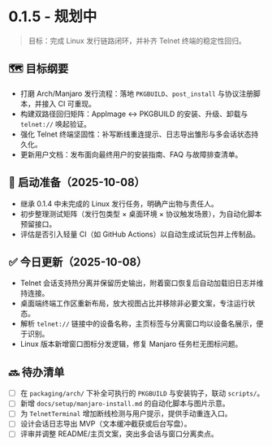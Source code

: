 # 0.1.5 - 规划中

> 目标：完成 Linux 发行链路闭环，并补齐 Telnet 终端的稳定性回归。

## 🗺️ 目标纲要
- 打磨 Arch/Manjaro 发行流程：落地 `PKGBUILD`、`post_install` 与协议注册脚本，并接入 CI 可重现。
- 构建双路径回归矩阵：AppImage ↔ PKGBUILD 的安装、升级、卸载与 `telnet://` 唤起验证。
- 强化 Telnet 终端坚固性：补写断线重连提示、日志导出雏形与多会话状态持久化。
- 更新用户文档：发布面向最终用户的安装指南、FAQ 与故障排查清单。

## 🚀 启动准备（2025-10-08）
- 继承 0.1.4 中未完成的 Linux 发行任务，明确产出物与责任人。
- 初步整理测试矩阵（发行包类型 × 桌面环境 × 协议触发场景），为自动化脚本预留接口。
- 评估是否引入轻量 CI（如 GitHub Actions）以自动生成试玩包并上传制品。

## ✅ 今日更新（2025-10-08）
- Telnet 会话支持热分离并保留历史输出，附着窗口恢复后自动加载旧日志并维持连接。
- 桌面端终端工作区重新布局，放大视图占比并移除非必要文案，专注运行状态。
- 解析 `telnet://` 链接中的设备名称，主页标签与分离窗口均以设备名展示，便于识别。
- Linux 版本新增窗口图标分发逻辑，修复 Manjaro 任务栏无图标问题。

## 🔜 待办清单
- [ ] 在 `packaging/arch/` 下补全可执行的 `PKGBUILD` 与安装钩子，联动 `scripts/`。
- [ ] 新增 `docs/setup/manjaro-install.md` 的自动化脚本与图片示意。
- [ ] 为 `TelnetTerminal` 增加断线检测与用户提示，提供手动重连入口。
- [ ] 设计会话日志导出 MVP（文本缓冲截获或后台写盘）。
- [ ] 评审并调整 README/主页文案，突出多会话与窗口分离卖点。
